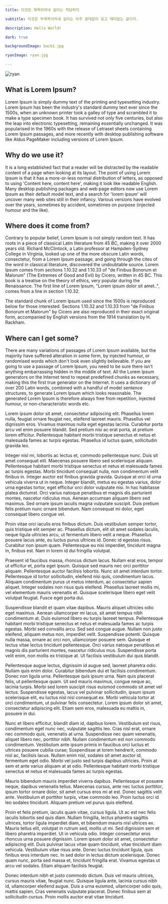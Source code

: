 ```yaml
---
title: 이것은 제목이라네 길이는 적당하지

subtitle: 이것은 부제목이라네 길이는 아주 쓸데없이 길고 재미없는 글이지.

description: Hello World!

dark: true

backgroundImage: back1.jpg

ryanImage: ryan.jpg

---
```


![ryan](/images/ryan.jpg)

## What is Lorem Ipsum?

Lorem Ipsum is simply dummy text of the printing and typesetting industry. Lorem Ipsum has been the industry's standard dummy text ever since the 1500s, when an unknown printer took a galley of type and scrambled it to make a type specimen book. It has survived not only five centuries, but also the leap into electronic typesetting, remaining essentially unchanged. It was popularised in the 1960s with the release of Letraset sheets containing Lorem Ipsum passages, and more recently with desktop publishing software like Aldus PageMaker including versions of Lorem Ipsum.

## Why do we use it?
It is a long established fact that a reader will be distracted by the readable content of a page when looking at its layout. The point of using Lorem Ipsum is that it has a more-or-less normal distribution of letters, as opposed to using 'Content here, content here', making it look like readable English. Many desktop publishing packages and web page editors now use Lorem Ipsum as their default model text, and a search for 'lorem ipsum' will uncover many web sites still in their infancy. Various versions have evolved over the years, sometimes by accident, sometimes on purpose (injected humour and the like).


## Where does it come from?
Contrary to popular belief, Lorem Ipsum is not simply random text. It has roots in a piece of classical Latin literature from 45 BC, making it over 2000 years old. Richard McClintock, a Latin professor at Hampden-Sydney College in Virginia, looked up one of the more obscure Latin words, consectetur, from a Lorem Ipsum passage, and going through the cites of the word in classical literature, discovered the undoubtable source. Lorem Ipsum comes from sections 1.10.32 and 1.10.33 of "de Finibus Bonorum et Malorum" (The Extremes of Good and Evil) by Cicero, written in 45 BC. This book is a treatise on the theory of ethics, very popular during the Renaissance. The first line of Lorem Ipsum, "Lorem ipsum dolor sit amet..", comes from a line in section 1.10.32.

The standard chunk of Lorem Ipsum used since the 1500s is reproduced below for those interested. Sections 1.10.32 and 1.10.33 from "de Finibus Bonorum et Malorum" by Cicero are also reproduced in their exact original form, accompanied by English versions from the 1914 translation by H. Rackham.

## Where can I get some?
There are many variations of passages of Lorem Ipsum available, but the majority have suffered alteration in some form, by injected humour, or randomised words which don't look even slightly believable. If you are going to use a passage of Lorem Ipsum, you need to be sure there isn't anything embarrassing hidden in the middle of text. All the Lorem Ipsum generators on the Internet tend to repeat predefined chunks as necessary, making this the first true generator on the Internet. It uses a dictionary of over 200 Latin words, combined with a handful of model sentence structures, to generate Lorem Ipsum which looks reasonable. The generated Lorem Ipsum is therefore always free from repetition, injected humour, or non-characteristic words etc.

Lorem ipsum dolor sit amet, consectetur adipiscing elit. Phasellus lorem nulla, feugiat ornare feugiat nec, eleifend laoreet mauris. Phasellus vel dignissim eros. Vivamus maximus nulla eget egestas lacinia. Curabitur porta arcu vel enim posuere blandit. Sed pretium nisi ac erat porta, at pretium lorem efficitur. Pellentesque habitant morbi tristique senectus et netus et malesuada fames ac turpis egestas. Phasellus id luctus quam, sollicitudin gravida leo.

Integer nisl mi, lobortis ac lectus et, commodo pellentesque nunc. Duis sit amet consequat elit. Maecenas posuere libero sed scelerisque aliquam. Pellentesque habitant morbi tristique senectus et netus et malesuada fames ac turpis egestas. Morbi tincidunt consequat nulla, non condimentum velit finibus in. Integer auctor est finibus gravida gravida. Quisque at orci id urna vehicula viverra ut in neque. Integer blandit, metus eu egestas varius, dolor urna egestas tortor, eget efficitur orci dolor vulputate nisi. In hac habitasse platea dictumst. Orci varius natoque penatibus et magnis dis parturient montes, nascetur ridiculus mus. Aenean accumsan aliquam libero sed maximus. Sed ornare ipsum iaculis magna vulputate suscipit. Duis pretium felis pretium nunc ornare bibendum. Nam consequat mi dolor, eget consequat libero congue vel.

Proin vitae orci iaculis eros finibus dictum. Duis vestibulum semper tortor, quis tristique elit semper ac. Phasellus dictum, elit sit amet sodales iaculis, neque ligula ultricies arcu, ut fermentum libero velit a neque. Phasellus posuere lacus ante, eu luctus purus ultrices id. Donec id egestas risus. Curabitur non ipsum quam. Pellentesque eu nisi imperdiet, tincidunt magna in, finibus est. Nam in lorem id dui fringilla volutpat.

Praesent id faucibus massa, rhoncus dictum lacus. Nullam erat eros, tempor ut efficitur et, porta eget ipsum. Quisque sed mauris nec orci porttitor aliquam. Pellentesque auctor facilisis lobortis. Nunc sit amet interdum tortor. Pellentesque id tortor sollicitudin, eleifend nisi quis, condimentum lacus. Aliquam condimentum purus ut metus interdum, ac consectetur sapien aliquet. Integer sodales non risus quis eleifend. Phasellus laoreet mollis mi, vel elementum mauris venenatis et. Quisque scelerisque libero eget velit volutpat feugiat. Fusce eget porta dui.

Suspendisse blandit et quam vitae dapibus. Mauris aliquet ultricies odio eget maximus. Aenean ullamcorper mi lacus, sit amet tempus nibh condimentum at. Duis euismod libero eu turpis laoreet tempus. Pellentesque habitant morbi tristique senectus et netus et malesuada fames ac turpis egestas. Morbi sed convallis arcu. Sed sed congue augue. Nullam non justo eleifend, aliquam metus non, imperdiet velit. Suspendisse potenti. Quisque nulla massa, ornare ac orci non, ullamcorper posuere sem. Quisque et lectus vitae lectus tincidunt pellentesque. Orci varius natoque penatibus et magnis dis parturient montes, nascetur ridiculus mus. Suspendisse porta velit enim, non mollis ex tristique at. Ut facilisis vestibulum dui quis blandit.

Pellentesque augue lectus, dignissim id augue sed, laoreet pharetra odio. Nullam quis enim dolor. Curabitur bibendum dui et facilisis condimentum. Donec non ligula urna. Pellentesque quis ipsum urna. Nam quis placerat felis, ut pellentesque quam. Ut sed mauris maximus, congue neque ac, lacinia turpis. Morbi sed lorem suscipit risus euismod commodo sit amet vel lectus. Suspendisse egestas, lacus vel pulvinar sollicitudin, ipsum ipsum scelerisque elit, eu luctus nisl nisl consequat ex. Morbi vehicula tortor at orci condimentum, ut pulvinar felis consectetur. Lorem ipsum dolor sit amet, consectetur adipiscing elit. Etiam sem eros, malesuada eu mattis in, posuere in dui.

Nunc et libero efficitur, blandit diam id, dapibus lorem. Vestibulum est risus, condimentum eget nunc nec, vulputate sagittis leo. Cras nisl erat, ornare nec commodo quis, venenatis at urna. Suspendisse nec quam venenatis, aliquet libero nec, porttitor nibh. Nullam condimentum est non commodo condimentum. Vestibulum ante ipsum primis in faucibus orci luctus et ultrices posuere cubilia curae; Suspendisse at lorem hendrerit, commodo nisl ac, facilisis lacus. Nullam enim nisl, sodales sit amet auctor id, fermentum eget odio. Morbi vel justo sed turpis dapibus ultricies. Proin at sem et ante varius aliquam at at odio. Pellentesque habitant morbi tristique senectus et netus et malesuada fames ac turpis egestas.

Mauris bibendum mauris imperdiet viverra dapibus. Pellentesque et posuere neque, dapibus venenatis tellus. Maecenas cursus, ante nec luctus porttitor, ipsum tortor ornare dolor, sit amet cursus eros mi at est. Donec sagittis velit ante. Vestibulum et porttitor turpis, vitae commodo leo. Proin luctus orci id leo sodales tincidunt. Aliquam pretium vel purus quis eleifend.

Proin et felis pretium, iaculis quam vitae, cursus ligula. Ut ac est nec felis iaculis lobortis sed quis diam. Nullam fringilla, lectus pharetra sagittis ultrices, tortor ligula imperdiet diam, et bibendum mauris nisl ultrices ex. Mauris tellus elit, volutpat in rutrum sed, mollis ut mi. Sed dignissim sem et libero pharetra imperdiet. Ut in vehicula odio. Integer consectetur eros rhoncus urna posuere dignissim. Lorem ipsum dolor sit amet, consectetur adipiscing elit. Duis pulvinar lacus vitae quam tincidunt, vitae tincidunt diam vehicula. Vestibulum vitae risus ante. Donec luctus tincidunt ligula, quis finibus eros interdum nec. In sed dolor in lectus dictum scelerisque. Donec quam nunc, porta sed massa et, tincidunt fringilla erat. Vivamus egestas ut arcu vel sodales. Etiam aliquam facilisis feugiat.

Donec interdum nibh et justo commodo dictum. Duis vel mauris ultrices, cursus mauris vitae, feugiat nunc. Quisque ligula ante, lacinia cursus nibh id, ullamcorper eleifend augue. Duis a urna euismod, ullamcorper odio quis, mattis sapien. Cras venenatis vulputate placerat. Donec finibus sem at sollicitudin cursus. Proin mollis auctor erat vitae tincidunt.
